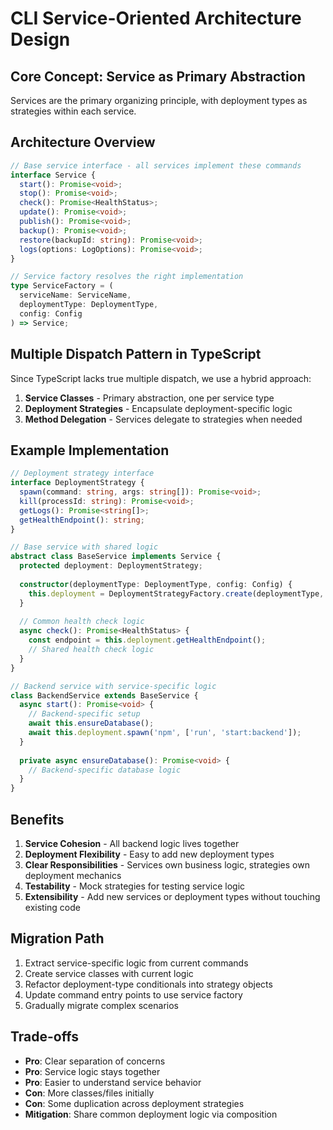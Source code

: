 # CLI Service-Oriented Architecture Design

## Core Concept: Service as Primary Abstraction

Services are the primary organizing principle, with deployment types as strategies within each service.

## Architecture Overview

```typescript
// Base service interface - all services implement these commands
interface Service {
  start(): Promise<void>;
  stop(): Promise<void>;
  check(): Promise<HealthStatus>;
  update(): Promise<void>;
  publish(): Promise<void>;
  backup(): Promise<void>;
  restore(backupId: string): Promise<void>;
  logs(options: LogOptions): Promise<void>;
}

// Service factory resolves the right implementation
type ServiceFactory = (
  serviceName: ServiceName,
  deploymentType: DeploymentType,
  config: Config
) => Service;
```

## Multiple Dispatch Pattern in TypeScript

Since TypeScript lacks true multiple dispatch, we use a hybrid approach:

1. **Service Classes** - Primary abstraction, one per service type
2. **Deployment Strategies** - Encapsulate deployment-specific logic
3. **Method Delegation** - Services delegate to strategies when needed

## Example Implementation

```typescript
// Deployment strategy interface
interface DeploymentStrategy {
  spawn(command: string, args: string[]): Promise<void>;
  kill(processId: string): Promise<void>;
  getLogs(): Promise<string[]>;
  getHealthEndpoint(): string;
}

// Base service with shared logic
abstract class BaseService implements Service {
  protected deployment: DeploymentStrategy;
  
  constructor(deploymentType: DeploymentType, config: Config) {
    this.deployment = DeploymentStrategyFactory.create(deploymentType, config);
  }
  
  // Common health check logic
  async check(): Promise<HealthStatus> {
    const endpoint = this.deployment.getHealthEndpoint();
    // Shared health check logic
  }
}

// Backend service with service-specific logic
class BackendService extends BaseService {
  async start(): Promise<void> {
    // Backend-specific setup
    await this.ensureDatabase();
    await this.deployment.spawn('npm', ['run', 'start:backend']);
  }
  
  private async ensureDatabase(): Promise<void> {
    // Backend-specific database logic
  }
}
```

## Benefits

1. **Service Cohesion** - All backend logic lives together
2. **Deployment Flexibility** - Easy to add new deployment types
3. **Clear Responsibilities** - Services own business logic, strategies own deployment mechanics
4. **Testability** - Mock strategies for testing service logic
5. **Extensibility** - Add new services or deployment types without touching existing code

## Migration Path

1. Extract service-specific logic from current commands
2. Create service classes with current logic
3. Refactor deployment-type conditionals into strategy objects
4. Update command entry points to use service factory
5. Gradually migrate complex scenarios

## Trade-offs

- **Pro**: Clear separation of concerns
- **Pro**: Service logic stays together
- **Pro**: Easier to understand service behavior
- **Con**: More classes/files initially
- **Con**: Some duplication across deployment strategies
- **Mitigation**: Share common deployment logic via composition